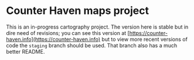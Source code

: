 # Counter Haven maps project

This is an in-progress cartography project. The version here is stable but in dire need of  revisions; you can see this version at [https://counter-haven.info](https://counter-haven.info) but to view more recent versions of code the `staging` branch should be used. That branch also has a much better README. 
